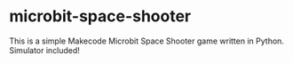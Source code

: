 # microbit-space-shooter
This is a simple Makecode Microbit Space Shooter game written in Python. Simulator included!

